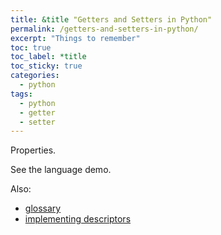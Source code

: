 ```yaml
---
title: &title "Getters and Setters in Python"
permalink: /getters-and-setters-in-python/
excerpt: "Things to remember"
toc: true
toc_label: *title
toc_sticky: true
categories:
  - python
tags:
  - python
  - getter
  - setter
---
```


Properties.

See the language demo.

Also:

  * [glossary](https://docs.python.org/3/glossary.html#term-descriptor)
  * [implementing descriptors](https://docs.python.org/3/reference/datamodel.html#descriptors)
